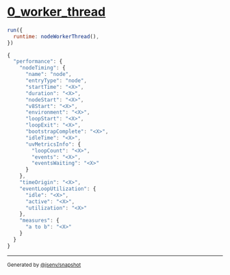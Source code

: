 # [0_worker_thread](../../performance_node.test.mjs#L15)

```js
run({
  runtime: nodeWorkerThread(),
})
```

```js
{
  "performance": {
    "nodeTiming": {
      "name": "node",
      "entryType": "node",
      "startTime": "<X>",
      "duration": "<X>",
      "nodeStart": "<X>",
      "v8Start": "<X>",
      "environment": "<X>",
      "loopStart": "<X>",
      "loopExit": "<X>",
      "bootstrapComplete": "<X>",
      "idleTime": "<X>",
      "uvMetricsInfo": {
        "loopCount": "<X>",
        "events": "<X>",
        "eventsWaiting": "<X>"
      }
    },
    "timeOrigin": "<X>",
    "eventLoopUtilization": {
      "idle": "<X>",
      "active": "<X>",
      "utilization": "<X>"
    },
    "measures": {
      "a to b": "<X>"
    }
  }
}
```

---

<sub>
  Generated by <a href="https://github.com/jsenv/core/tree/main/packages/independent/snapshot">@jsenv/snapshot</a>
</sub>
